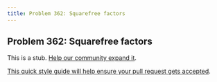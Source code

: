 ```yaml
---
title: Problem 362: Squarefree factors
---
```

## Problem 362: Squarefree factors

This is a stub. <a href='https://github.com/freecodecamp/guides/tree/master/src/pages/certifications/coding-interview-prep/project-euler/problem-362-squarefree-factors/index.md' target='_blank' rel='nofollow'>Help our community expand it</a>.

<a href='https://github.com/freecodecamp/guides/blob/master/README.md' target='_blank' rel='nofollow'>This quick style guide will help ensure your pull request gets accepted</a>.

<!-- The article goes here, in GitHub-flavored Markdown. Feel free to add YouTube videos, images, and CodePen/JSBin embeds  -->

